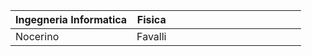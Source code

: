 |  Ingegneria Informatica | Fisica  |   |   |   |   |   |   |   |   |   |   |   |   |   |
|---|---|---|---|---|---|---|---|---|---|---|---|---|---|---|
| Nocerino  |  Favalli |   |   |   |   |   |   |   |   |   |   |   |   |   |
